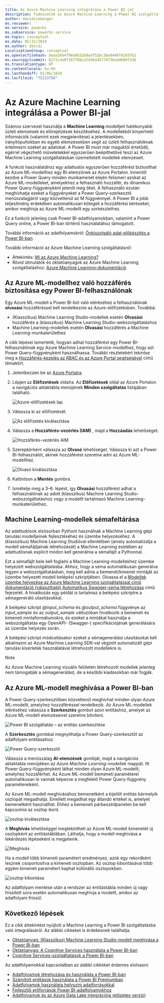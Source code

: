 ```yaml
---
title: Az Azure Machine Learning integrálása a Power BI-jal
description: Tudnivalók az Azure Machine Learning a Power BI szolgáltatással történő használatáról
author: davidiseminger
ms.reviewer: ''
ms.service: powerbi
ms.subservice: powerbi-service
ms.topic: conceptual
ms.date: 05/31/2019
ms.author: davidi
LocalizationGroup: conceptual
ms.openlocfilehash: 9aaa26b4798a0632b0ad751bc30e8496f6103fb1
ms.sourcegitcommit: 6272c4a0f267708ca7d38a45774f3bedd680f2d6
ms.translationtype: HT
ms.contentlocale: hu-HU
ms.lasthandoff: 01/06/2020
ms.locfileid: "75223756"
---
```

# <a name="azure-machine-learning-integration-in-power-bi"></a>Az Azure Machine Learning integrálása a Power BI-jal

Számos szervezet használja a **Machine Learning** modelljeit hatékonyabb üzleti elemzések és előrejelzések készítéséhez. A modellekből kinyerhető információk (valamint ezek megjelenítése) a jelentésekben, irányítópultokban és egyéb elemzésekben segít az üzleti felhasználóknak értelmezni ezeket az adatokat.  A Power BI most már maguktól értetődő, egérrel végezhető műveletekkel egyszerűen beépíthetővé teszi az Azure Machine Learning szolgáltatásban üzemeltetett modellek elemzéseit.

A funkció használatához egy adattudós egyszerűen hozzáférést biztosíthat az Azure ML-modellhez egy BI-elemzőnek az Azure Portalon.  Innentől kezdve a Power Query minden munkamenet elején felismeri azokat az Azure ML-modelleket, amelyekhez a felhasználó hozzáfér, és dinamikus Power Query-függvényként jeleníti meg őket.  A felhasználó ezután meghívhatja ezeket a függvényeket a Power Query-szerkesztő menüszalagjáról vagy közvetlenül az M függvénnyel. A Power BI a jobb teljesítmény érdekében automatikusan kötegeli a hozzáférési kéréseket, amikor meghívja az Azure ML-modellt egy sorkészlethez.

Ez a funkció jelenleg csak Power BI-adatfolyamokban, valamint a Power Query online, a Power BI-ban történő használatához támogatott.

További információ az adatfolyamokról: [Önkiszolgáló adat-előkészítés a Power BI-ban](service-dataflows-overview.md).

További információ az Azure Machine Learning szolgáltatásról:

- Áttekintés:  [Mi az Azure Machine Learning?](https://docs.microsoft.com/azure/machine-learning/service/overview-what-is-azure-ml)
- Rövid útmutatók és oktatóanyagok az Azure Machine Learning szolgáltatáshoz:  [Azure Machine Learning-dokumentáció](https://docs.microsoft.com/azure/machine-learning/)

## <a name="granting-access-to-the-azure-ml-model-to-a-power-bi-user"></a>Az Azure ML-modellhez való hozzáférés biztosítása egy Power BI-felhasználónak

Egy Azure ML-modell a Power BI-ból való eléréséhez a felhasználónak **olvasási** hozzáféréssel kell rendelkeznie az Azure-előfizetésben.  Továbbá:

- (Klasszikus) Machine Learning Studio-modellek esetén **Olvasási** hozzáférés a (klasszikus) Machine Learning Studio-webszolgáltatáshoz
- Machine Learning-modellek esetén **Olvasási** hozzáférés a Machine Learning-munkaterülethez

A cikk lépései ismertetik, hogyan adhat hozzáférést egy Power BI-felhasználónak egy Azure Machine Learning Service-modellhez, hogy azt Power Query-függvényként használhassa.  További részletekért tekintse meg a [Hozzáférés-kezelés az RBAC és az Azure Portal segítségével](https://docs.microsoft.com/azure/role-based-access-control/role-assignments-portal) című témakört.

1. Jelentkezzen be az [Azure Portalra](https://portal.azure.com).

2. Lépjen az **Előfizetések** oldalra. Az **Előfizetések** oldal az Azure Portalon a navigációs ablaktábla menüjének **Minden szolgáltatás** listájában található.

    ![Azure-előfizetések lap](media/service-machine-learning-integration/machine-learning-integration_01.png)

3. Válassza ki az előfizetését.

    ![Az előfizetés kiválasztása](media/service-machine-learning-integration/machine-learning-integration_02.png)

4. Válassza a **Hozzáférés-vezérlés (IAM)** , majd a **Hozzáadás** lehetőséget.

    ![Hozzáférés-vezérlés AIM](media/service-machine-learning-integration/machine-learning-integration_03.png)

5. Szerepkörként válassza az **Olvasó** lehetőséget. Válassza ki azt a Power BI-felhasználót, akinek hozzáférést szeretne adni az Azure ML-modellhez.

    ![Olvasó kiválasztása](media/service-machine-learning-integration/machine-learning-integration_04.png)

6. Kattintson a **Mentés** gombra.

7. Ismételje meg a 3–6. lépést, így **Olvasási** hozzáférést adhat a felhasználónak az adott (klasszikus) Machine Learning Studio-webszolgáltatáshoz *vagy* a modellt tartalmazó Machine Learning-munkaterülethez.


## <a name="schema-discovery-for-machine-learning-models"></a>Machine Learning-modellek sémafeltárása

Az adattudósok elsősorban Pythont használnak a Machine Learning gépi tanulási modelljeinek fejlesztéséhez és üzembe helyezéséhez.  A (klasszikus) Machine Learning Studióval ellentétben (amely automatizálja a modell sémafájljainak létrehozását) a Machine Learning esetében az adattudósnak explicit módon kell generálnia a sémafájlt a Pythonnal.

Ezt a sémafájlt bele kell foglalni a Machine Learning-modellekhez üzembe helyezett webszolgáltatásba. Ahhoz, hogy a séma automatikusan generálva legyen a webszolgáltatásban, meg kell adnia a bemenet/kimenet mintáját az üzembe helyezett modell belépési szkriptjében. Olvassa el a [Modellek üzembe helyezése az Azure Machine Learning szolgáltatással című dokumentáció (választható) Automatikus Swagger-séma létrehozása](https://docs.microsoft.com/azure/machine-learning/service/how-to-deploy-and-where#optional-automatic-schema-generation) című fejezetét. A hivatkozás egy példát is tartalmaz a belépési szkriptre a sémageneráló utasításokkal. 

A belépési szkript *\@input_schema* és *\@output_schema* függvénye az *input_sample* és az *output_sample* változóban hivatkozik a bemeneti és kimeneti mintaformátumokra, és ezeket a mintákat használja a webszolgáltatás egy OpenAPI- (Swagger-) specifikációjának generálására az üzembe helyezés során.

A belépési szkript módosításakor ezeket a sémagenerálási utasításokat kell alkalmazni az Azure Machine Learning SDK-val végzett automatizált gépi tanulási kísérletek használatával létrehozott modellekre is.

> [!NOTE]
> Az Azure Machine Learning vizuális felületén létrehozott modellek jelenleg nem támogatják a sémagenerálást, de a későbbi kiadásokban már fogják. 

## <a name="invoking-the-azure-ml-model-in-power-bi"></a>Az Azure ML-modell meghívása a Power BI-ban

A Power Query-szerkesztőben közvetlenül meghívhat minden olyan Azure ML-modellt, amelyhez hozzáféréssel rendelkezik. Az Azure ML-modellek eléréséhez válassza a **Szerkesztés** gombot azon entitáshoz, amelyet az Azure ML-modell elemzéseivel szeretne bővíteni.

![Power BI szolgáltatás – az entitás szerkesztése](media/service-machine-learning-integration/machine-learning-integration_05.png)

A **Szerkesztés** gombbal megnyithatja a Power Query-szerkesztőt az adatfolyam entitásaihoz.

![Power Query-szerkesztő](media/service-machine-learning-integration/machine-learning-integration_06.png)

Válassza a menüszalag **AI-elemzések** gombját, majd a navigációs ablaktábla menüjében az _Azure Machine Learning-modellek_ mappát. Itt Power Query-függvényként láthat minden olyan Azure ML-modellt, amelyhez hozzáférhet. Az Azure ML-modell bemeneti paraméterei automatikusan le vannak képezve a megfelelő Power Query-függvény paramétereiként.

Az Azure ML-modell meghívásához bemenetként a kijelölt entitás bármelyik oszlopát megadhatja. Emellett megadhat egy állandó értéket is, amelyet bemenetként használhat. Ehhez a bemeneti párbeszédpanelen be kell kapcsolnia az oszlop ikont.

![oszlop kiválasztása](media/service-machine-learning-integration/machine-learning-integration_07.png)

A **Meghívás** lehetőséggel megtekintheti az Azure ML-modell kimenetét új oszlopként az entitástáblában. Láthatja, hogy a modell meghívása a lekérdezés lépéseként is megjelenik.

![Meghívás](media/service-machine-learning-integration/machine-learning-integration_08.png)

Ha a modell több kimeneti paramétert eredményez, azok egy rekordként lesznek csoportosítva a kimeneti oszlopban. Az oszlop kibontásával több egyéni kimeneti paramétert kaphat különálló oszlopokban.

![oszlop kibontása](media/service-machine-learning-integration/machine-learning-integration_09.png)

Az adatfolyam mentése után a rendszer az entitástábla minden új vagy frissített sora esetén automatikusan meghívja a modellt, amikor az adatfolyam frissül.

## <a name="next-steps"></a>Következő lépések

Ez a cikk áttekintést nyújtott a Machine Learning a Power BI szolgáltatásba való integrálásáról. Az alábbi cikkeket is érdekesnek találhatja. 

* [Oktatóanyag: (Klasszikus) Machine Learning Studio-modell meghívása a Power BI-ban](service-tutorial-invoke-machine-learning-model.md)
* [Oktatóanyag: A Cognitive Services használata a Power BI-ban](service-tutorial-use-cognitive-services.md)
* [Cognitive Services-szolgáltatások a Power BI-ban](service-cognitive-services.md)

Az adatfolyamokkal kapcsolatban az alábbi cikkeket érdemes elolvasni:
* [Adatfolyamok létrehozása és használata a Power BI-ban](service-dataflows-create-use.md)
* [Számított entitások használata a Power BI Premiumban](service-dataflows-computed-entities-premium.md)
* [Adatfolyamok használata helyszíni adatforrásokkal](service-dataflows-on-premises-gateways.md)
* [Fejlesztői erőforrások Power BI-adatfolyamokhoz](service-dataflows-developer-resources.md)
* [Adatfolyamok és az Azure Data Lake integrációja (előzetes verzió)](service-dataflows-azure-data-lake-integration.md)


